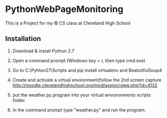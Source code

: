 # PythonWebPageMonitoring
This is a Project for my IB CS class at Cleveland High School

## Installation
1. Download & install Python 2.7
2. Open a command prompt (Windows key + r, then type cmd.exe)
3. Go to C:\Pyhton27\Scripts and pip install virtualenv and BeatutifulSoup4

4. Create and activate a virtual environment(follow the 2nd screen capture http://moodle.clevelandhighschool.org/mod/assign/view.php?id=4132
5. put the weather.py program into your virtual envoironments scripts folder.
6. In the command prompt type "weather.py" and run the program.
